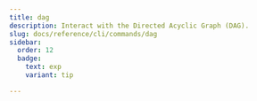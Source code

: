 ```yaml
---
title: dag
description: Interact with the Directed Acyclic Graph (DAG).
slug: docs/reference/cli/commands/dag
sidebar:
  order: 12
  badge:
    text: exp
    variant: tip

---
```


<!-- This page is intentionally empty. Commands are defined in `src/pages/docs/reference/cli/commands/[...slug.astro] -->
<!-- This file is a placeholder to ensure that other pages see commands in their sidebars, and so that the data is accessible in the docs collection. -->
